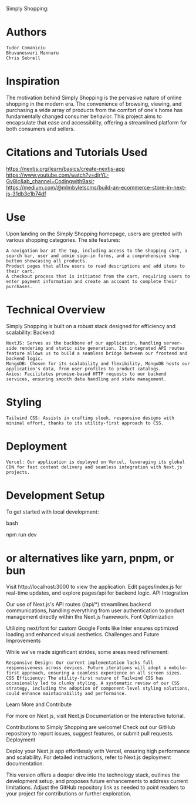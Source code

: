Simply Shopping:

# Authors

    Tudor Comaniciu
    Bhuvaneswari Mannaru
    Chris Sebrell

# Inspiration

The motivation behind Simply Shopping is the pervasive nature of online shopping in the modern era. The convenience of browsing, viewing, and purchasing a wide array of products from the comfort of one's home has fundamentally changed consumer behavior. This project aims to encapsulate that ease and accessibility, offering a streamlined platform for both consumers and sellers.

# Citations and Tutorials Used

https://nextjs.org/learn/basics/create-nextjs-app
https://www.youtube.com/watch?v=djrYL-Gv8Ic&ab_channel=CodingwithBasir
https://medium.com/@mlmbyletscms/build-an-ecommerce-store-in-next-js-31db3e1b74df

# Use

Upon landing on the Simply Shopping homepage, users are greeted with various shopping categories. The site features:

    A navigation bar at the top, including access to the shopping cart, a search bar, user and admin sign-in forms, and a comprehensive shop button showcasing all products.
    Product pages that allow users to read descriptions and add items to their cart.
    A checkout process that is initiated from the cart, requiring users to enter payment information and create an account to complete their purchases.

# Technical Overview

Simply Shopping is built on a robust stack designed for efficiency and scalability:
Backend

    NextJS: Serves as the backbone of our application, handling server-side rendering and static site generation. Its integrated API routes feature allows us to build a seamless bridge between our frontend and backend logic.
    MongoDB: Chosen for its scalability and flexibility, MongoDB hosts our application's data, from user profiles to product catalogs.
    Axios: Facilitates promise-based HTTP requests to our backend services, ensuring smooth data handling and state management.

# Styling

    Tailwind CSS: Assists in crafting sleek, responsive designs with minimal effort, thanks to its utility-first approach to CSS.

# Deployment

    Vercel: Our application is deployed on Vercel, leveraging its global CDN for fast content delivery and seamless integration with Next.js projects.

# Development Setup

To get started with local development:

bash

npm run dev

# or alternatives like yarn, pnpm, or bun

Visit http://localhost:3000 to view the application. Edit pages/index.js for real-time updates, and explore pages/api for backend logic.
API Integration

Our use of Next.js's API routes (/api/\*) streamlines backend communications, handling everything from user authentication to product management directly within the Next.js framework.
Font Optimization

Utilizing next/font for custom Google Fonts like Inter ensures optimized loading and enhanced visual aesthetics.
Challenges and Future Improvements

While we've made significant strides, some areas need refinement:

    Responsive Design: Our current implementation lacks full responsiveness across devices. Future iterations will adopt a mobile-first approach, ensuring a seamless experience on all screen sizes.
    CSS Efficiency: The utility-first nature of Tailwind CSS has occasionally led to clunky styling. A systematic review of our CSS strategy, including the adoption of component-level styling solutions, could enhance maintainability and performance.

Learn More and Contribute

For more on Next.js, visit Next.js Documentation or the interactive tutorial.

Contributions to Simply Shopping are welcome! Check out our GitHub repository to report issues, suggest features, or submit pull requests.
Deployment

Deploy your Next.js app effortlessly with Vercel, ensuring high performance and scalability. For detailed instructions, refer to Next.js deployment documentation.

This version offers a deeper dive into the technology stack, outlines the development setup, and proposes future enhancements to address current limitations. Adjust the GitHub repository link as needed to point readers to your project for contributions or further exploration.
